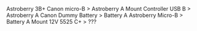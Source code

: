 Astroberry 3B+
Canon micro-B > Astroberry A
Mount Controller USB B > Astroberry A
Canon Dummy Battery > Battery A
Astroberry Micro-B > Battery A
Mount 12V 5525 C+ > ???

